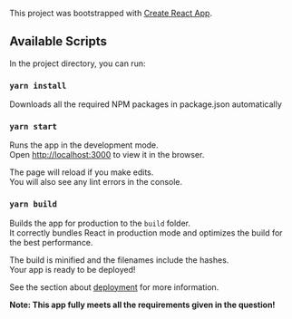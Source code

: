 This project was bootstrapped with [Create React App](https://github.com/facebook/create-react-app).

## Available Scripts

In the project directory, you can run:

### `yarn install`

Downloads all the required NPM packages in package.json automatically

### `yarn start`

Runs the app in the development mode.<br />
Open [http://localhost:3000](http://localhost:3000) to view it in the browser.

The page will reload if you make edits.<br />
You will also see any lint errors in the console.

### `yarn build`

Builds the app for production to the `build` folder.<br />
It correctly bundles React in production mode and optimizes the build for the best performance.

The build is minified and the filenames include the hashes.<br />
Your app is ready to be deployed!

See the section about [deployment](https://facebook.github.io/create-react-app/docs/deployment) for more information.

**Note: This app fully meets all the requirements given in the question!**
